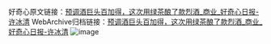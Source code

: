好奇心原文链接：[预调酒巨头百加得，这次用绿茶酿了款烈酒_商业_好奇心日报-许冰清](https://www.qdaily.com/articles/7604.html)
WebArchive归档链接：[预调酒巨头百加得，这次用绿茶酿了款烈酒_商业_好奇心日报-许冰清](http://web.archive.org/web/20180701153519/http://www.qdaily.com:80/articles/7604.html)
![image](http://ww3.sinaimg.cn/large/007d5XDply1g3wjjvf9t1j30u02g94qp)